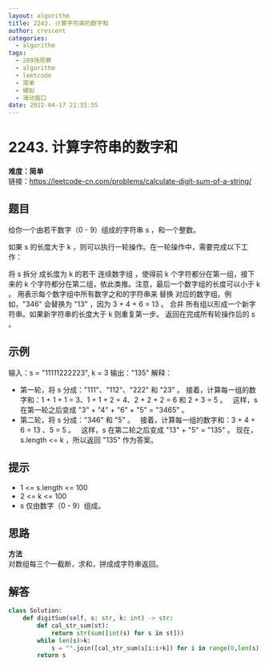 ```yaml
---
layout: algorithm
title: 2243. 计算字符串的数字和
author: crescent
categories:
  - algorithm
tags:
  - 289场周赛
  - algorithm
  - leetcode
  - 简单
  - 模拟
  - 滑动窗口
date: 2022-04-17 21:55:55
---
```

# 2243. 计算字符串的数字和
**难度：简单**  
链接：https://leetcode-cn.com/problems/calculate-digit-sum-of-a-string/
## 题目
给你一个由若干数字（0 - 9）组成的字符串 s ，和一个整数。

如果 s 的长度大于 k ，则可以执行一轮操作。在一轮操作中，需要完成以下工作：

将 s 拆分 成长度为 k 的若干 连续数字组 ，使得前 k 个字符都分在第一组，接下来的 k 个字符都分在第二组，依此类推。注意，最后一个数字组的长度可以小于 k 。
用表示每个数字组中所有数字之和的字符串来 替换 对应的数字组。例如，"346" 会替换为 "13" ，因为 3 + 4 + 6 = 13 。
合并 所有组以形成一个新字符串。如果新字符串的长度大于 k 则重复第一步。
返回在完成所有轮操作后的 s 。

## 示例
输入：s = "11111222223", k = 3
输出："135"
解释：
- 第一轮，将 s 分成："111"、"112"、"222" 和 "23" 。
  接着，计算每一组的数字和：1 + 1 + 1 = 3、1 + 1 + 2 = 4、2 + 2 + 2 = 6 和 2 + 3 = 5 。 
  这样，s 在第一轮之后变成 "3" + "4" + "6" + "5" = "3465" 。
- 第二轮，将 s 分成："346" 和 "5" 。
  接着，计算每一组的数字和：3 + 4 + 6 = 13 、5 = 5 。
  这样，s 在第二轮之后变成 "13" + "5" = "135" 。 
现在，s.length <= k ，所以返回 "135" 作为答案。

## 提示
+ 1 <= s.length <= 100
+ 2 <= k <= 100
+ s 仅由数字（0 - 9）组成。

## 思路
**方法**  
对数组每三个一截断，求和，拼成成字符串返回。

## 解答
``` python
class Solution:
    def digitSum(self, s: str, k: int) -> str:
        def cal_str_sum(st):
            return str(sum([int(s) for s in st]))
        while len(s)>k:
            s = "".join([cal_str_sum(s[i:i+k]) for i in range(0,len(s),k)])
        return s
```